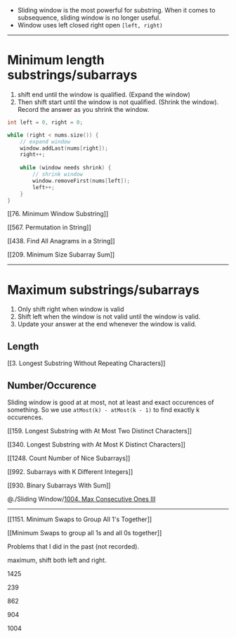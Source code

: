 - Sliding window is the  most powerful for substring. When it comes to subsequence, sliding window is no longer useful. 
- Window uses left closed right open `[left, right)`

---

# Minimum length substrings/subarrays

1. shift end until the window is qualified. (Expand the window)
2. Then shift start until the window is not qualified. (Shrink the window). Record the answer as you shrink the window. 

```cpp
int left = 0, right = 0;

while (right < nums.size()) {
    // expand window
    window.addLast(nums[right]);
    right++;
    
    while (window needs shrink) {
        // shrink window
        window.removeFirst(nums[left]);
        left++;
    }
}
```

[[76. Minimum Window Substring]]

[[567. Permutation in String]]

[[438. Find All Anagrams in a String]]

[[209. Minimum Size Subarray Sum]]

---

# Maximum substrings/subarrays

1. Only shift right when window is valid
2. Shift left when the window is not valid until the window is valid.
3. Update your answer at the end whenever the window is valid. 

## Length

[[3. Longest Substring Without Repeating Characters]]

## Number/Occurence

Sliding window is good at at most, not at least and exact occurences of something. So we use `atMost(k) - atMost(k - 1)` to find exactly k occurences. 

[[159. Longest Substring with At Most Two Distinct Characters]]

[[340. Longest Substring with At Most K Distinct Characters]]

[[1248. Count Number of Nice Subarrays]]

[[992. Subarrays with K Different Integers]]

[[930. Binary Subarrays With Sum]]

@./Sliding Window/[1004. Max Consecutive Ones III](https://leetcode.com/problems/max-consecutive-ones-iii/)


---

[[1151. Minimum Swaps to Group All 1's Together]]

[[Minimum Swaps to group all 1s and all 0s together]]

Problems that I did in the past (not recorded).

maximum, shift both left and right. 

1425

239

862

904

1004
